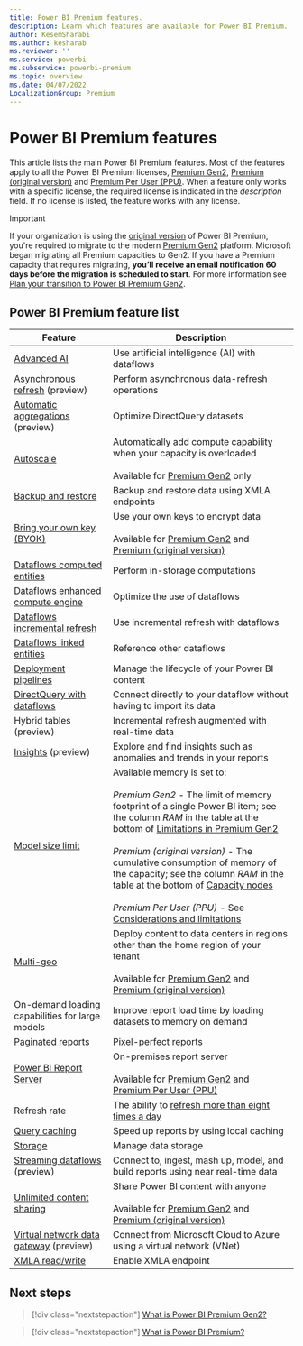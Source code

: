 ```yaml
---
title: Power BI Premium features.
description: Learn which features are available for Power BI Premium.
author: KesemSharabi
ms.author: kesharab
ms.reviewer: ''
ms.service: powerbi
ms.subservice: powerbi-premium
ms.topic: overview
ms.date: 04/07/2022
LocalizationGroup: Premium 
---
```


# Power BI Premium features

This article lists the main Power BI Premium features. Most of the features apply to all the Power BI Premium licenses, [Premium Gen2](service-premium-gen2-what-is.md), [Premium (original version)](service-premium-what-is.md) and [Premium Per User (PPU)](service-premium-per-user-faq.yml). When a feature only works with a specific license, the required license is indicated in the *description* field. If no license is listed, the feature works with any license.

>[!IMPORTANT]
>If your organization is using the [original version](service-premium-what-is.md) of Power BI Premium, you're required to migrate to the modern [Premium Gen2](service-premium-gen2-what-is.md) platform. Microsoft began migrating all Premium capacities to Gen2. If you have a Premium capacity that requires migrating, **you’ll receive an email notification 60 days before the migration is scheduled to start**. For more information see [Plan your transition to Power BI Premium Gen2](service-premium-transition-gen1-to-gen2.md).

## Power BI Premium feature list

|Feature |Description |
|--------|------------|
|[Advanced AI](../transform-model/dataflows/dataflows-machine-learning-integration.md) |Use artificial intelligence (AI) with dataflows |
|[Asynchronous refresh](../connect-data/asynchronous-refresh.md) (preview) |Perform asynchronous data-refresh operations |
|[Automatic aggregations](aggregations-auto.md) (preview) |Optimize DirectQuery datasets |
|[Autoscale](service-premium-auto-scale.md) |Automatically add compute capability when your capacity is overloaded</br></br>Available for [Premium Gen2](service-premium-gen2-what-is.md) only |
|[Backup and restore](service-premium-backup-restore-dataset.md) |Backup and restore data using XMLA endpoints |
|[Bring your own key (BYOK)](service-encryption-byok.md) |Use your own keys to encrypt data</br></br>Available for [Premium Gen2](service-premium-gen2-what-is.md) and [Premium (original version)](service-premium-what-is.md) |
|[Dataflows computed entities](../transform-model/dataflows/dataflows-premium-features.md#computed-entities) |Perform in-storage computations |
|[Dataflows enhanced compute engine](../transform-model/dataflows/dataflows-premium-features.md#the-enhanced-compute-engine) |Optimize the use of dataflows |
|[Dataflows incremental refresh](../transform-model/dataflows/dataflows-premium-features.md#incremental-refresh) |Use incremental refresh with dataflows |
|[Dataflows linked entities](../transform-model/dataflows/dataflows-premium-features.md#linked-entities) |Reference other dataflows |
|[Deployment pipelines](../create-reports/deployment-pipelines-overview.md) |Manage the lifecycle of your Power BI content |
|[DirectQuery with dataflows](../transform-model/dataflows/dataflows-premium-features.md#use-directquery-with-dataflows-in-power-bi) |Connect directly to your dataflow without having to import its data |
|Hybrid tables (preview) |Incremental refresh augmented with real-time data |
|[Insights](../create-reports/insights.md) (preview) |Explore and find insights such as anomalies and trends in your reports |
|[Model size limit](service-premium-gen2-what-is.md#capacity-nodes-for-premium-gen2) |Available memory is set to:</br></br>*Premium Gen2* - The limit of memory footprint of a single Power BI item; see the column *RAM* in the table at the bottom of [Limitations in Premium Gen2](service-premium-gen2-what-is.md#limitations-in-premium-gen2)</br></br>*Premium (original version)* - The cumulative consumption of memory of the capacity; see the column *RAM* in the table at the bottom of [Capacity nodes](service-premium-what-is.md#capacity-nodes)</br></br>*Premium Per User (PPU)* - See [Considerations and limitations](service-premium-per-user-faq.yml#considerations-and-limitations) |
|[Multi-geo](../admin/service-admin-premium-multi-geo.md) |Deploy content to data centers in regions other than the home region of your tenant</br></br>Available for [Premium Gen2](service-premium-gen2-what-is.md) and [Premium (original version)](service-premium-what-is.md) |
|On-demand loading capabilities for large models |Improve report load time by loading datasets to memory on demand |
|[Paginated reports](../paginated-reports/paginated-reports-report-builder-power-bi.md) |Pixel-perfect reports |
|[Power BI Report Server](../report-server/get-started.md) |On-premises report server</br></br>Available for [Premium Gen2](service-premium-gen2-what-is.md) and [Premium Per User (PPU)](service-premium-per-user-faq.yml) |
|Refresh rate |The ability to [refresh more than eight times a day](../connect-data/refresh-data.md#data-refresh)|
|[Query caching](../connect-data/power-bi-query-caching.md) |Speed up reports by using local caching |
|[Storage](../admin/service-admin-manage-your-data-storage-in-power-bi.md) |Manage data storage |
|[Streaming dataflows](./../transform-model/dataflows/dataflows-streaming.md) (preview) |Connect to, ingest, mash up, model, and build reports using near real-time data |
|[Unlimited content sharing](service-premium-what-is.md#unlimited-content-sharing) |Share Power BI content with anyone</br></br>Available for [Premium Gen2](service-premium-gen2-what-is.md) and [Premium (original version)](service-premium-what-is.md) |
|[Virtual network data gateway](/data-integration/vnet/overview) (preview) | Connect from Microsoft Cloud to Azure using a virtual network (VNet) |
|[XMLA read/write](service-premium-connect-tools.md) |Enable XMLA endpoint |

## Next steps

> [!div class="nextstepaction"]
> [What is Power BI Premium Gen2?](service-premium-gen2-what-is.md)

> [!div class="nextstepaction"]
> [What is Power BI Premium?](service-premium-what-is.md)
